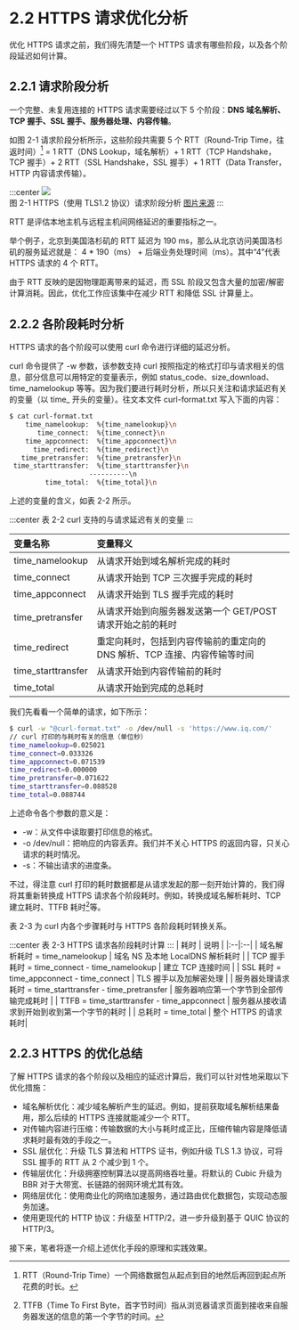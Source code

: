 # 2.2 HTTPS 请求优化分析

优化 HTTPS 请求之前，我们得先清楚一个 HTTPS 请求有哪些阶段，以及各个阶段延迟如何计算。

## 2.2.1 请求阶段分析

一个完整、未复用连接的 HTTPS 请求需要经过以下 5 个阶段：**DNS 域名解析、TCP 握手、SSL 握手、服务器处理、内容传输**。

如图 2-1 请求阶段分析所示，这些阶段共需要 5 个 RTT（Round-Trip Time，往返时间）[^2] = 1 RTT（DNS Lookup，域名解析）+ 1 RTT（TCP Handshake，TCP 握手）+ 2 RTT（SSL Handshake，SSL 握手）+ 1 RTT（Data Transfer，HTTP 内容请求传输）。

:::center 
  ![](../assets/http-process.png)<br/>
  图 2-1 HTTPS（使用 TLS1.2 协议）请求阶段分析 [图片来源](https://blog.cloudflare.com/a-question-of-timing)
:::

RTT 是评估本地主机与远程主机间网络延迟的重要指标之一。

举个例子，北京到美国洛杉矶的 RTT 延迟为 190 ms，那么从北京访问美国洛杉矶的服务延迟就是： 4 * 190（ms） + 后端业务处理时间（ms）。其中“4”代表 HTTPS 请求的 4 个 RTT。

由于 RTT 反映的是因物理距离带来的延迟，而 SSL 阶段又包含大量的加密/解密计算消耗。因此，优化工作应该集中在减少 RTT 和降低 SSL 计算量上。

## 2.2.2 各阶段耗时分析

HTTPS 请求的各个阶段可以使用 curl 命令进行详细的延迟分析。

curl 命令提供了 -w 参数，该参数支持 curl 按照指定的格式打印与请求相关的信息，部分信息可以用特定的变量表示，例如 status_code、size_download、time_namelookup 等等。因为我们要进行耗时分析，所以只关注和请求延迟有关的变量（以 time_ 开头的变量）。往文本文件 curl-format.txt 写入下面的内容：

```bash
$ cat curl-format.txt
    time_namelookup:  %{time_namelookup}\n
       time_connect:  %{time_connect}\n
    time_appconnect:  %{time_appconnect}\n
      time_redirect:  %{time_redirect}\n
   time_pretransfer:  %{time_pretransfer}\n
 time_starttransfer:  %{time_starttransfer}\n
                    ----------\n
         time_total:  %{time_total}\n
```

上述的变量的含义，如表 2-2 所示。

:::center
表 2-2 curl 支持的与请求延迟有关的变量
:::

| 变量名称 | 变量释义 |
|:--|:--|
| time_namelookup | 从请求开始到域名解析完成的耗时 |
| time_connect | 从请求开始到 TCP 三次握手完成的耗时 |
| time_appconnect | 从请求开始到 TLS 握手完成的耗时 |
| time_pretransfer | 从请求开始到向服务器发送第一个 GET/POST 请求开始之前的耗时 |
| time_redirect | 重定向耗时，包括到内容传输前的重定向的 DNS 解析、TCP 连接、内容传输等时间 |
| time_starttransfer | 从请求开始到内容传输前的耗时 |
| time_total | 从请求开始到完成的总耗时 |


我们先看看一个简单的请求，如下所示：

```bash
$ curl -w "@curl-format.txt" -o /dev/null -s 'https://www.iq.com/'
// curl 打印的与耗时有关的信息（单位秒）
time_namelookup=0.025021
time_connect=0.033326
time_appconnect=0.071539
time_redirect=0.000000
time_pretransfer=0.071622
time_starttransfer=0.088528
time_total=0.088744
```
上述命令各个参数的意义是：
- -w：从文件中读取要打印信息的格式。
- -o /dev/null：把响应的内容丢弃。我们并不关心 HTTPS 的返回内容，只关心请求的耗时情况。
- -s：不输出请求的进度条。

不过，得注意 curl 打印的耗时数据都是从请求发起的那一刻开始计算的，我们得将其重新转换成 HTTPS 请求各个阶段耗时。例如，转换成域名解析耗时、TCP 建立耗时、TTFB 耗时[^3]等。

表 2-3 为 curl 内各个步骤耗时与 HTTPS 各阶段耗时转换关系。

:::center
表 2-3 HTTPS 请求各阶段耗时计算
:::
| 耗时 | 说明 |
|:--|:--|
| 域名解析耗时 = time_namelookup | 域名 NS 及本地 LocalDNS 解析耗时 |
| TCP 握手耗时 = time_connect - time_namelookup | 建立 TCP 连接时间 |
| SSL 耗时 = time_appconnect - time_connect | TLS 握手以及加解密处理 |
| 服务器处理请求耗时 = time_starttransfer - time_pretransfer | 服务器响应第一个字节到全部传输完成耗时 |
| TTFB  = time_starttransfer - time_appconnect | 服务器从接收请求到开始到收到第一个字节的耗时 |
| 总耗时 = time_total | 整个 HTTPS 的请求耗时|


## 2.2.3 HTTPS 的优化总结

了解 HTTPS 请求的各个阶段以及相应的延迟计算后，我们可以针对性地采取以下优化措施：

- 域名解析优化：减少域名解析产生的延迟。例如，提前获取域名解析结果备用，那么后续的 HTTPS 连接就能减少一个 RTT。
- 对传输内容进行压缩：传输数据的大小与耗时成正比，压缩传输内容是降低请求耗时最有效的手段之一。
- SSL 层优化：升级 TLS 算法和 HTTPS 证书，例如升级 TLS 1.3 协议，可将 SSL 握手的 RTT 从 2 个减少到 1 个。
- 传输层优化：升级拥塞控制算法以提高网络吞吐量。将默认的 Cubic 升级为 BBR 对于大带宽、长链路的弱网环境尤其有效。
- 网络层优化：使用商业化的网络加速服务，通过路由优化数据包，实现动态服务加速。
- 使用更现代的 HTTP 协议：升级至 HTTP/2，进一步升级到基于 QUIC 协议的 HTTP/3。

接下来，笔者将逐一介绍上述优化手段的原理和实践效果。

[^1]: 参见 https://blog.cloudflare.com/a-question-of-timing/
[^2]: RTT（Round-Trip Time）一个网络数据包从起点到目的地然后再回到起点所花费的时长。
[^3]: TTFB（Time To First Byte，首字节时间）指从浏览器请求页面到接收来自服务器发送的信息的第一个字节的时间。

